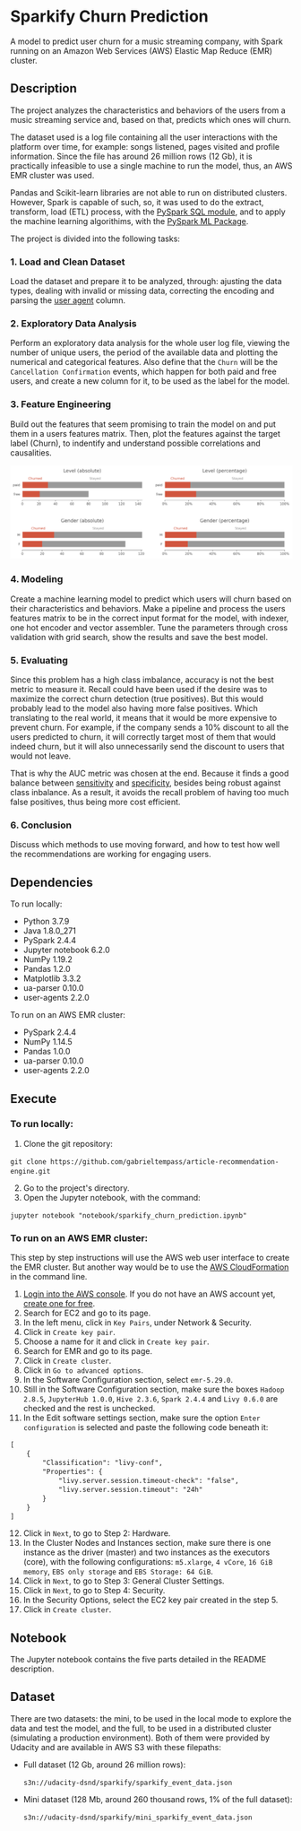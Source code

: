 # Sparkify Churn Prediction

A model to predict user churn for a music streaming company, with Spark running on an Amazon Web Services (AWS) Elastic Map Reduce (EMR) cluster.

## Description

The project analyzes the characteristics and behaviors of the users from a music streaming service and, based on that, predicts which ones will churn.

The dataset used is a log file containing all the user interactions with the platform over time, for example: songs listened, pages visited and profile information. Since the file has around 26 million rows (12 Gb), it is practically infeasible to use a single machine to run the model, thus, an AWS EMR cluster was used.

Pandas and Scikit-learn libraries are not able to run on distributed clusters. However, Spark is capable of such, so, it was used to do the extract, transform, load (ETL) process, with the [PySpark SQL module](https://spark.apache.org/docs/2.4.4/api/python/pyspark.sql.html), and to apply the machine learning algorithims, with the [PySpark ML Package](https://spark.apache.org/docs/2.4.4/api/python/pyspark.ml.html).

The project is divided into the following tasks:

### 1. Load and Clean Dataset

Load the dataset and prepare it to be analyzed, through: ajusting the data types, dealing with invalid or missing data, correcting the encoding and parsing the [user agent](https://en.wikipedia.org/wiki/User_agent) column.

### 2. Exploratory Data Analysis

Perform an exploratory data analysis for the whole user log file, viewing the number of unique users, the period of the available data and plotting the numerical and categorical features. Also define that the `Churn` will be the `Cancellation Confirmation` events, which happen for both paid and free users, and create a new column for it, to be used as the label for the model.

### 3. Feature Engineering

Build out the features that seem promising to train the model on and put them in a users features matrix. Then, plot the features against the target label (Churn), to indentify and understand possible correlations and causalities.

![Screenshot](images/screenshot.png)

### 4. Modeling

Create a machine learning model to predict which users will churn based on their characteristics and behaviors. Make a pipeline and process the users features matrix to be in the correct input format for the model, with indexer, one hot encoder and vector assembler. Tune the parameters through cross validation with grid search, show the results and save the best model.

### 5. Evaluating

Since this problem has a high class imbalance, accuracy is not the best metric to measure it. Recall could have been used if the desire was to maximize the correct churn detection (true positives). But this would probably lead to the model also having more false positives. Which translating to the real world, it means that it would be more expensive to prevent churn. For example, if the company sends a 10% discount to all the users predicted to churn, it will correctly target most of them that would indeed churn, but it will also unnecessarily send the discount to users that would not leave.


That is why the AUC metric was chosen at the end. Because it finds a good balance between [sensitivity](https://en.wikipedia.org/wiki/Sensitivity_and_specificity) and [specificity](https://en.wikipedia.org/wiki/Sensitivity_and_specificity), besides being robust against class inbalance. As a result, it avoids the recall problem of having too much false positives, thus being more cost efficient.

### 6. Conclusion

Discuss which methods to use moving forward, and how to test how well the recommendations are working for engaging users.

## Dependencies

To run locally:
- Python 3.7.9
- Java 1.8.0_271
- PySpark 2.4.4
- Jupyter notebook 6.2.0
- NumPy 1.19.2
- Pandas 1.2.0
- Matplotlib 3.3.2
- ua-parser 0.10.0
- user-agents 2.2.0

To run on an AWS EMR cluster:
- PySpark 2.4.4
- NumPy 1.14.5
- Pandas 1.0.0
- ua-parser 0.10.0
- user-agents 2.2.0

## Execute

### To run locally:

1. Clone the git repository:

`git clone https://github.com/gabrieltempass/article-recommendation-engine.git`

2. Go to the project's directory.
3. Open the Jupyter notebook, with the command:

`jupyter notebook "notebook/sparkify_churn_prediction.ipynb"`

### To run on an AWS EMR cluster:

This step by step instructions will use the AWS web user interface to create the EMR cluster. But another way would be to use the [AWS CloudFormation](https://docs.aws.amazon.com/AWSCloudFormation/latest/UserGuide/Welcome.html) in the command line.

1. [Login into the AWS console](https://console.aws.amazon.com/console/home). If you do not have an AWS account yet, [create one for free](https://aws.amazon.com/free/).
2. Search for EC2 and go to its page.
3. In the left menu, click in `Key Pairs`, under Network & Security.
4. Click in `Create key pair`.
5. Choose a name for it and click in `Create key pair`.
6. Search for EMR and go to its page.
7. Click in `Create cluster`.
8. Click in `Go to advanced options`.
9. In the Software Configuration section, select `emr-5.29.0`.
10. Still in the Software Configuration section, make sure the boxes `Hadoop 2.8.5`, `JupyterHub 1.0.0`, `Hive 2.3.6`, `Spark 2.4.4` and `Livy 0.6.0` are checked and the rest is unchecked.
11. In the Edit software settings section, make sure the option `Enter configuration` is selected and paste the following code beneath it:

```
[
    {
        "Classification": "livy-conf",
        "Properties": {
            "livy.server.session.timeout-check": "false",
            "livy.server.session.timeout": "24h"
        }
    }
]
```

12. Click in `Next`, to go to Step 2: Hardware.
13. In the Cluster Nodes and Instances section, make sure there is one instance as the driver (master) and two instances as the executors (core), with the following configurations: `m5.xlarge`, `4 vCore`, `16 GiB memory`, `EBS only storage` and `EBS Storage: 64 GiB`.
14. Click in `Next`, to go to Step 3: General Cluster Settings.
15. Click in `Next`, to go to Step 4: Security.
16. In the Security Options, select the EC2 key pair created in the step 5.
17. Click in `Create cluster`.

## Notebook

The Jupyter notebook contains the five parts detailed in the README description.

## Dataset

There are two datasets: the mini, to be used in the local mode to explore the data and test the model, and the full, to be used in a distributed cluster (simulating a production environment). Both of them were provided by Udacity and are available in AWS S3 with these filepaths:

- Full dataset (12 Gb, around 26 million rows):
  
  `s3n://udacity-dsnd/sparkify/sparkify_event_data.json`

- Mini dataset (128 Mb, around 260 thousand rows, 1% of the full dataset):
  
  `s3n://udacity-dsnd/sparkify/mini_sparkify_event_data.json`